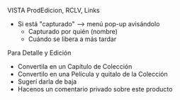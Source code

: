 VISTA ProdEdicion, RCLV, Links
- Si está "capturado" --> menú pop-up avisándolo
	- Capturado por quién (nombre)
	- Cuándo se libera a más tardar


Para Detalle y Edición
- Convertila en un Capítulo de Colección
- Convertilo en una Película y quitalo de la Colección
- Sugerí darla de baja
- Hacenos un comentario privado sobre este producto
